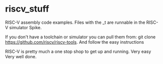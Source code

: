 # riscv_stuff
RISC-V assembly code examples. Files with the _t are runnable in the RISC-V simulator Spike.

If you don't have a toolchain or simulator you can pull them from: git clone https://github.com/riscv/riscv-tools. 
And follow the easy instructions

RISC-V is pretty much a one stop shop to get up and running. Very easy Very well done.
